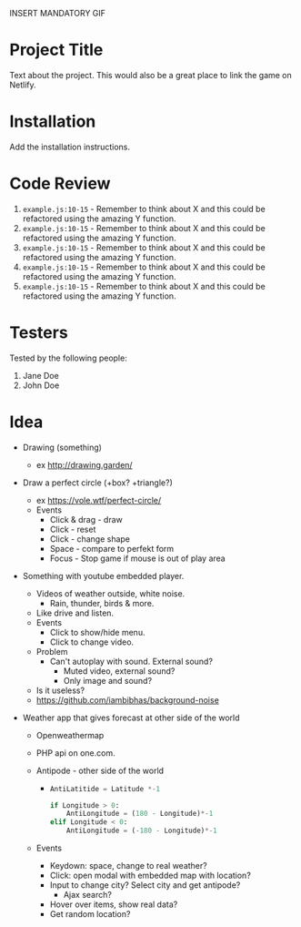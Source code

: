 INSERT MANDATORY GIF

# Project Title

Text about the project. This would also be a great place to link the game on Netlify.

# Installation

Add the installation instructions.

# Code Review

1. `example.js:10-15` - Remember to think about X and this could be refactored using the amazing Y function.
1. `example.js:10-15` - Remember to think about X and this could be refactored using the amazing Y function.
1. `example.js:10-15` - Remember to think about X and this could be refactored using the amazing Y function.
1. `example.js:10-15` - Remember to think about X and this could be refactored using the amazing Y function.
1. `example.js:10-15` - Remember to think about X and this could be refactored using the amazing Y function.

# Testers

Tested by the following people:

1. Jane Doe
2. John Doe

# Idea

-   Drawing (something)
    -   ex http://drawing.garden/
-   Draw a perfect circle (+box? +triangle?)
    -   ex https://vole.wtf/perfect-circle/
    -   Events
        -   Click & drag - draw
        -   Click - reset
        -   Click - change shape
        -   Space - compare to perfekt form
        -   Focus - Stop game if mouse is out of play area
-   Something with youtube embedded player.
    -   Videos of weather outside, white noise.
        -   Rain, thunder, birds & more.
    -   Like drive and listen.
    -   Events
        -   Click to show/hide menu.
        -   Click to change video.
    -   Problem
        -   Can't autoplay with sound. External sound?
            -   Muted video, external sound?
            -   Only image and sound?
    -   Is it useless?
    -   https://github.com/iambibhas/background-noise
-   Weather app that gives forecast at other side of the world

    -   Openweathermap
    -   PHP api on one.com.
    -   Antipode - other side of the world

        -   ```python
            AntiLatitide = Latitude *-1

            if Longitude > 0:
                AntiLongitude = (180 - Longitude)*-1
            elif Longitude < 0:
                AntiLongitude = (-180 - Longitude)*-1
            ```

    -   Events
        -   Keydown: space, change to real weather?
        -   Click: open modal with embedded map with location?
        -   Input to change city? Select city and get antipode?
            -   Ajax search?
        -   Hover over items, show real data?
        -   Get random location?
